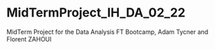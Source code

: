 # MidTermProject_IH_DA_02_22
MidTerm Project for the Data Analysis FT Bootcamp, Adam Tycner and Florent ZAHOUI
